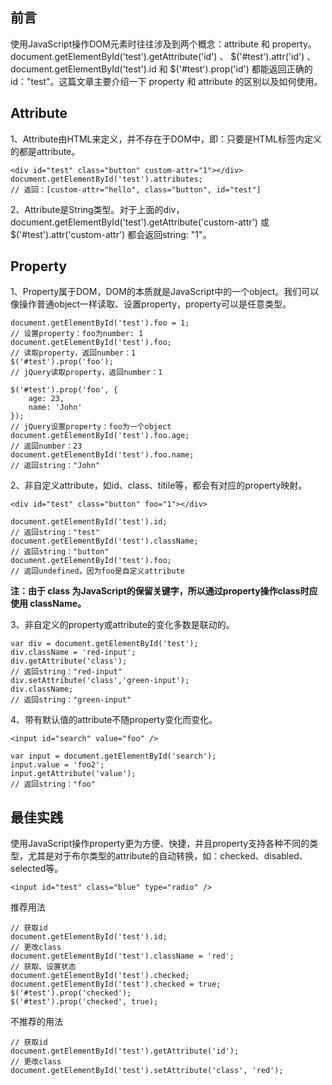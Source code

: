 ## 前言
使用JavaScript操作DOM元素时往往涉及到两个概念：attribute 和 property。 document.getElementById('test').getAttribute('id') 、 $('#test').attr('id') 、 document.getElementById('test').id 和 $('#test').prop('id') 都能返回正确的id："test"。这篇文章主要介绍一下 property 和 attribute 的区别以及如何使用。

## Attribute
1、Attribute由HTML来定义，并不存在于DOM中，即：只要是HTML标签内定义的都是attribute。
```
<div id="test" class="button" custom-attr="1"></div>
document.getElementById('test').attributes;
// 返回：[custom-attr="hello", class="button", id="test"]
```

2、Attribute是String类型。对于上面的div，document.getElementById('test').getAttribute('custom-attr') 或 $('#test').attr('custom-attr') 都会返回string: "1"。

## Property
1、Property属于DOM，DOM的本质就是JavaScript中的一个object。我们可以像操作普通object一样读取、设置property，property可以是任意类型。
```
document.getElementById('test').foo = 1;
// 设置property：foo为number: 1
document.getElementById('test').foo;
// 读取property，返回number：1
$('#test').prop('foo');
// jQuery读取property，返回number：1

$('#test').prop('foo', {
    age: 23,
    name: 'John'
});
// jQuery设置property：foo为一个object
document.getElementById('test').foo.age;
// 返回number：23
document.getElementById('test').foo.name;
// 返回string："John"
```

2、非自定义attribute，如id、class、titile等，都会有对应的property映射。
```
<div id="test" class="button" foo="1"></div>

document.getElementById('test').id; 
// 返回string："test"
document.getElementById('test').className;
// 返回string："button"
document.getElementById('test').foo;
// 返回undefined，因为foo是自定义attribute
```
**注：由于 class 为JavaScript的保留关键字，所以通过property操作class时应使用 className。**

3、非自定义的property或attribute的变化多数是联动的。
```
var div = document.getElementById('test');
div.className = 'red-input';
div.getAttribute('class');
// 返回string："red-input"
div.setAttribute('class','green-input');
div.className;
// 返回string："green-input"
```

4、带有默认值的attribute不随property变化而变化。
```
<input id="search" value="foo" />

var input = document.getElementById('search');
input.value = 'foo2';
input.getAttribute('value');
// 返回string："foo"
```

## 最佳实践
使用JavaScript操作property更为方便、快捷，并且property支持各种不同的类型，尤其是对于布尔类型的attribute的自动转换，如：checked、disabled、selected等。

```
<input id="test" class="blue" type="radio" />
```

推荐用法
```
// 获取id
document.getElementById('test').id;
// 更改class
document.getElementById('test').className = 'red';
// 获取、设置状态
document.getElementById('test').checked;
document.getElementById('test').checked = true;
$('#test').prop('checked');
$('#test').prop('checked', true);
```

不推荐的用法
```
// 获取id
document.getElementById('test').getAttribute('id');
// 更改class
document.getElementById('test').setAttribute('class', 'red');
```